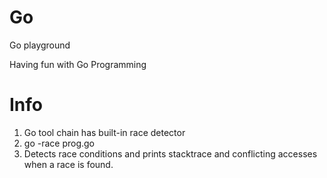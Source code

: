 # Go
Go playground

Having fun with Go Programming


# Info

1. Go tool chain has built-in race detector
2. go -race prog.go 
3. Detects race conditions and prints stacktrace and conflicting accesses when a race is found.